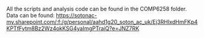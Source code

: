 All the scripts and analysis code can be found in the COMP6258 folder.
Data can be found: https://sotonac-my.sharepoint.com/:f:/g/personal/aahd1g20_soton_ac_uk/Ej3RHIxdHmFKp4KPTfFytm8Bz2Wz4okKSG4yaImgPTraiQ?e=JNZ7RK

